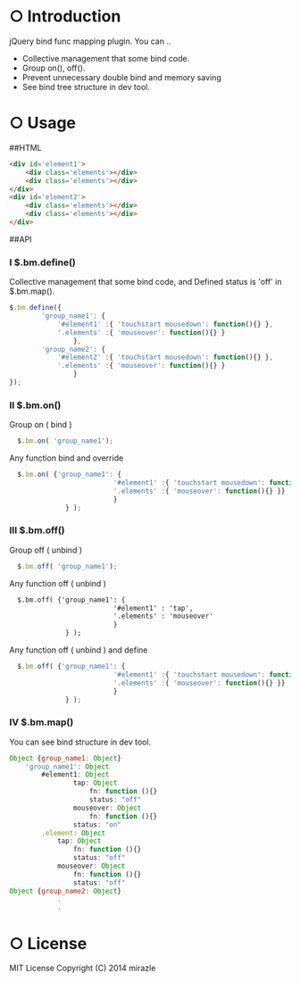 # ○ Introduction

jQuery bind func mapping plugin.
You can .. 
- Collective management that some bind code.
- Group on(), off().
- Prevent unnecessary double bind and memory saving
- See bind tree structure in dev tool. 

# ○ Usage

##HTML
```html
<div id='element1'>
	<div class='elements'></div>
	<div class='elements'></div>
</div>
<div id='element2'>
	<div class='elements'></div>
	<div class='elements'></div>
</div>
```
##API

### Ⅰ $.bm.define()
Collective management that some bind code, and
Defined status is 'off' in $.bm.map().

```javascript
$.bm.define({
		'group_name1': {
			'#element1' :{ 'touchstart mousedown': function(){} },
			'.elements' :{ 'mouseover': function(){} }
                },
		'group_name2': {
			'#element2' :{ 'touchstart mousedown': function(){} },
			'.elements' :{ 'mouseover': function(){} }
                }
});
```

### Ⅱ $.bm.on()
Group on ( bind )
```javascript
  $.bm.on( 'group_name1');
```
Any function bind and override
```javascript
  $.bm.on( {'group_name1': {
                          '#element1' :{ 'touchstart mousedown': function(){} }},
                          '.elements' :{ 'mouseover': function(){} }}
                          }
              } );
```
### Ⅲ $.bm.off()
Group off ( unbind )
```javascript
  $.bm.off( 'group_name1');
```
Any function off ( unbind )
```html
  $.bm.off( {'group_name1': {
                          '#element1' : 'tap',
                          '.elements' : 'mouseover'
                          }
              } );
```
Any function off ( unbind ) and define
```javascript
  $.bm.off( {'group_name1': {
                          '#element1' :{ 'touchstart mousedown': function(){} }},
                          '.elements' :{ 'mouseover': function(){} }}
                          }
              } );
```
### Ⅳ $.bm.map()
You can see bind structure in dev tool.
```javascript
Object {group_name1: Object}
	'group_name1': Object
		#element1: Object
      			tap: Object
        			fn: function (){}
        			status: "off"
      			mouseover: Object
        			fn: function (){}
				status: "on"
		.element: Object
			tap: Object
				fn: function (){}
				status: "off"
			mouseover: Object
				fn: function (){}
				status: "off"
Object {group_name2: Object}
			.
			.
```
# ○ License

MIT License Copyright (C) 2014 mirazle

